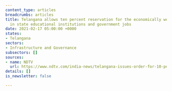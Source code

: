 ```yaml
---
content_type: articles
breadcrumbs: articles
title: Telangana allows ten percent reservation for the economically weaker section
  in state educational institutions and government jobs
date: 2021-02-17 05:00:00 +0000
states:
- Telangana
sectors:
- Infrastructure and Governance
subsectors: []
sources:
- name: NDTV
  url: https://www.ndtv.com/india-news/telangana-issues-order-for-10-per-cent-quota-for-economically-weaker-sections-2366152
details: []
is_newsletter: false

---
```

